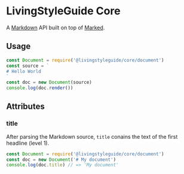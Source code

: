 # LivingStyleGuide Core

A [Markdown] API built on top of [Marked].


## Usage

``` js
const Document = require('@livingstyleguide/core/document')
const source = `
# Hello World
`
const doc = new Document(source)
console.log(doc.render())
```


## Attributes

### title

After parsing the Markdown source, `title` conains the text of the first
headline (level 1).

``` js
const Document = require('@livingstyleguide/core/document')
const doc = new Document('# My document')
console.log(doc.title) // => 'My document'
```


[Markdown]: https://daringfireball.net/projects/markdown/
[Marked]: https://github.com/chjj/marked
